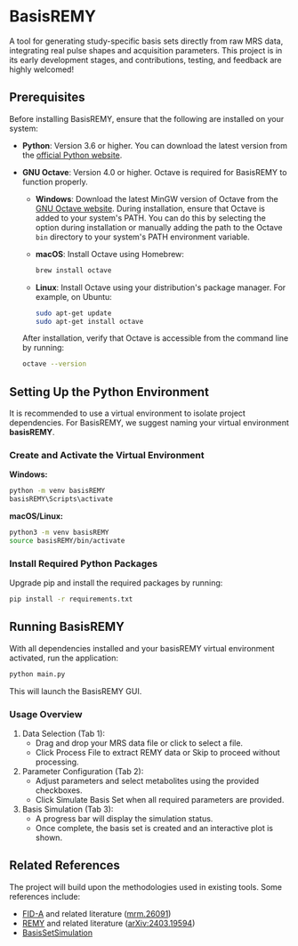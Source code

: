 # BasisREMY

A tool for generating study-specific basis sets directly from raw MRS data, integrating real pulse shapes and acquisition parameters. This project is in its early development stages, and contributions, testing, and feedback are highly welcomed!


## Prerequisites

Before installing BasisREMY, ensure that the following are installed on your system:

- **Python**: Version 3.6 or higher. You can download the latest version from the [official Python website](https://www.python.org/downloads/).

- **GNU Octave**: Version 4.0 or higher. Octave is required for BasisREMY to function properly.

  - **Windows**: Download the latest MinGW version of Octave from the [GNU Octave website](https://www.gnu.org/software/octave/download.html). During installation, ensure that Octave is added to your system's PATH. You can do this by selecting the option during installation or manually adding the path to the Octave `bin` directory to your system's PATH environment variable.

  - **macOS**: Install Octave using Homebrew:

    ```bash
    brew install octave
    ```

  - **Linux**: Install Octave using your distribution's package manager. For example, on Ubuntu:

    ```bash
    sudo apt-get update
    sudo apt-get install octave
    ```

  After installation, verify that Octave is accessible from the command line by running:

  ```bash
  octave --version
    ```


## Setting Up the Python Environment

It is recommended to use a virtual environment to isolate project dependencies. For BasisREMY, we suggest naming your virtual environment **basisREMY**.

### Create and Activate the Virtual Environment

**Windows:**
```bash
python -m venv basisREMY
basisREMY\Scripts\activate
```

**macOS/Linux:**
```bash
python3 -m venv basisREMY
source basisREMY/bin/activate
```

### Install Required Python Packages
Upgrade pip and install the required packages by running:

```bash
pip install -r requirements.txt
```

## Running BasisREMY
With all dependencies installed and your basisREMY virtual environment activated, run the application:
```bash
python main.py
```
This will launch the BasisREMY GUI.

### Usage Overview
1. Data Selection (Tab 1):
   * Drag and drop your MRS data file or click to select a file. 
   * Click Process File to extract REMY data or Skip to proceed without processing.
2. Parameter Configuration (Tab 2):
   * Adjust parameters and select metabolites using the provided checkboxes. 
   * Click Simulate Basis Set when all required parameters are provided.
3. Basis Simulation (Tab 3):
   * A progress bar will display the simulation status.
   * Once complete, the basis set is created and an interactive plot is shown.


## Related References
The project will build upon the methodologies used in existing tools. Some references include:
- [FID-A](https://github.com/CIC-methods/FID-A) and related literature ([mrm.26091](https://doi.org/10.1002/mrm.26091))
- [REMY](https://github.com/agudmundson/mrs_in_mrs) and related literature ([arXiv:2403.19594](https://arxiv.org/abs/2403.19594))
- [BasisSetSimulation](https://github.com/arcj-hub/BasisSetSimulation/tree/main)
